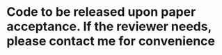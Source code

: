 # Code to be released upon paper acceptance. If the reviewer needs, please contact me for convenience